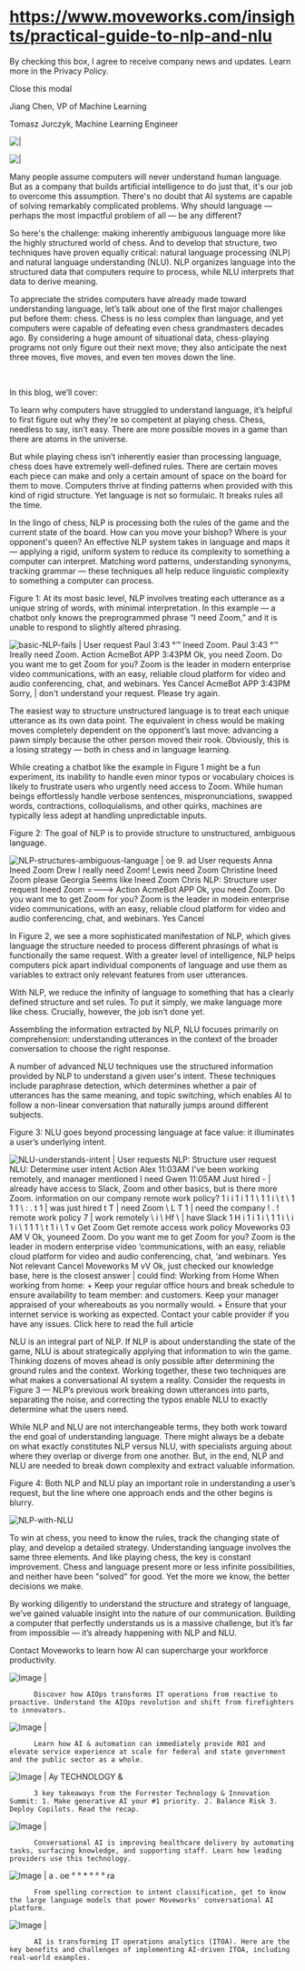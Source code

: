 # https://www.moveworks.com/insights/practical-guide-to-nlp-and-nlu

By checking this box, I agree to receive company news and updates. Learn more in the Privacy Policy.







  Close this modal
  



Jiang Chen, VP of Machine Learning



Tomasz Jurczyk, Machine Learning Engineer


![ | ](https://www.moveworks.com/hubfs/img/blog/20191222-practical-guide-to-nlp-and-nlu/practical-guide-to-nlp-and-nlu.jpg)

![ | ](https://www.moveworks.com/hubfs/img/blog/20191222-practical-guide-to-nlp-and-nlu/practical-guide-to-nlp-and-nlu.jpg)

Many people assume computers will never understand human language. But as a company that builds artificial intelligence to do just that, it's our job to overcome this assumption. There's no doubt that AI systems are capable of solving remarkably complicated problems. Why should language — perhaps the most impactful problem of all — be any different?

So here's the challenge: making inherently ambiguous language more like the highly structured world of chess. And to develop that structure, two techniques have proven equally critical: natural language processing (NLP) and natural language understanding (NLU). NLP organizes language into the structured data that computers require to process, while NLU interprets that data to derive meaning.

To appreciate the strides computers have already made toward understanding language, let’s talk about one of the first major challenges put before them: chess. Chess is no less complex than language, and yet computers were capable of defeating even chess grandmasters decades ago. By considering a huge amount of situational data, chess-playing programs not only figure out their next move; they also anticipate the next three moves, five moves, and even ten moves down the line.

 

In this blog, we’ll cover:

To learn why computers have struggled to understand language, it’s helpful to first figure out why they're so competent at playing chess. Chess, needless to say, isn’t easy. There are more possible moves in a game than there are atoms in the universe.

But while playing chess isn’t inherently easier than processing language, chess does have extremely well-defined rules. There are certain moves each piece can make and only a certain amount of space on the board for them to move. Computers thrive at finding patterns when provided with this kind of rigid structure. Yet language is not so formulaic. It breaks rules all the time.

In the lingo of chess, NLP is processing both the rules of the game and the current state of the board. How can you move your bishop? Where is your opponent's queen? An effective NLP system takes in language and maps it — applying a rigid, uniform system to reduce its complexity to something a computer can interpret. Matching word patterns, understanding synonyms, tracking grammar — these techniques all help reduce linguistic complexity to something a computer can process.

Figure 1: At its most basic level, NLP involves treating each utterance as a unique string of words, with minimal interpretation. In this example — a chatbot only knows the preprogrammed phrase “I need Zoom,” and it is unable to respond to slightly altered phrasing.

![basic-NLP-fails | User request Paul 3:43 °™ Ineed Zoom. Paul 3:43 °™ Ireally need Zoom. Action AcmeBot APP 3:43PM Ok, you need Zoom. Do you want me to get Zoom for you? Zoom is the leader in modern enterprise video communications, with an easy, reliable cloud platform for video and audio conferencing, chat, and webinars. Yes Cancel AcmeBot APP 3:43PM Sorry, | don't understand your request. Please try again.](https://www.moveworks.com/hs-fs/hubfs/img/blog/20191222-practical-guide-to-nlp-and-nlu/basic-NLP-fails.png)

The easiest way to structure unstructured language is to treat each unique utterance as its own data point. The equivalent in chess would be making moves completely dependent on the opponent’s last move: advancing a pawn simply because the other person moved their rook. Obviously, this is a losing strategy — both in chess and in language learning. 

While creating a chatbot like the example in Figure 1 might be a fun experiment, its inability to handle even minor typos or vocabulary choices is likely to frustrate users who urgently need access to Zoom. While human beings effortlessly handle verbose sentences, mispronunciations, swapped words, contractions, colloquialisms, and other quirks, machines are typically less adept at handling unpredictable inputs.

Figure 2: The goal of NLP is to provide structure to unstructured, ambiguous language.

![NLP-structures-ambiguous-language | oe 9. ad User requests Anna Ineed Zoom Drew I really need Zoom! Lewis need Zoom Christine Ineed Zoom please Georgia Seems like Ineed Zoom Chris NLP: Structure user request Ineed Zoom =———> Action AcmeBot APP Ok, you need Zoom. Do you want me to get Zoom for you? Zoom is the leader in modein enterprise video communications, with an easy, reliable cloud platform for video and audio conferencing, chat, and webinars. Yes Cancel](https://www.moveworks.com/hs-fs/hubfs/img/blog/20191222-practical-guide-to-nlp-and-nlu/NLP-structures-ambiguous-language.png)

In Figure 2, we see a more sophisticated manifestation of NLP, which gives language the structure needed to process different phrasings of what is functionally the same request. With a greater level of intelligence, NLP helps computers pick apart individual components of language and use them as variables to extract only relevant features from user utterances.

With NLP, we reduce the infinity of language to something that has a clearly defined structure and set rules. To put it simply, we make language more like chess. Crucially, however, the job isn’t done yet. 

Assembling the information extracted by NLP, NLU focuses primarily on comprehension: understanding utterances in the context of the broader conversation to choose the right response.

A number of advanced NLU techniques use the structured information provided by NLP to understand a given user's intent. These techniques include paraphrase detection, which determines whether a pair of utterances has the same meaning, and topic switching, which enables AI to follow a non-linear conversation that naturally jumps around different subjects.

Figure 3: NLU goes beyond processing language at face value: it illuminates a user’s underlying intent.

![NLU-understands-intent | User requests NLP: Structure user request NLU: Determine user intent Action Alex 11:03AM I've been working remotely, and manager mentioned I need Gwen 11:05AM Just hired - | already have access to Slack, Zoom and other basics, but is there more Zoom. information on our company remote work policy? 1 i i 1 i 1 1 \ 1 1 i \ t \ 1 1 1 \ : . t 1 | was just hired t T | need Zoom \ L T 1 | need the company ! . ! remote work policy 7 | work remotely \ i \ Hf \ | have Slack 1 H i 1 i 1 i \ 1 1 i \ i 1 i \ 1 1 1 \ t 1 i \ 1 v Get Zoom Get remote access work policy Moveworks 03 AM V Ok, youneed Zoom. Do you want me to get Zoom for you? Zoom is the leader in modern enterprise video ‘communications, with an easy, reliable cloud platform for video and audio conferencing, chat, ‘and webinars. Yes Not relevant Cancel Moveworks M vV Ok, just checked our knowledge base, here is the closest answer | could find: Working from Home When working from home: + Keep your regular office hours and break schedule to ensure availability to team member: and customers. Keep your manager appraised of your whereabouts as you normally would. + Ensure that your internet service is working as expected. Contact your cable provider if you have any issues. Click here to read the full article](https://www.moveworks.com/hs-fs/hubfs/img/blog/20191222-practical-guide-to-nlp-and-nlu/NLU-understands-intent.png)

NLU is an integral part of NLP. If NLP is about understanding the state of the game, NLU is about strategically applying that information to win the game. Thinking dozens of moves ahead is only possible after determining the ground rules and the context. Working together, these two techniques are what makes a conversational AI system a reality. Consider the requests in Figure 3 — NLP’s previous work breaking down utterances into parts, separating the noise, and correcting the typos enable NLU to exactly determine what the users need.

While NLP and NLU are not interchangeable terms, they both work toward the end goal of understanding language. There might always be a debate on what exactly constitutes NLP versus NLU, with specialists arguing about where they overlap or diverge from one another. But, in the end, NLP and NLU are needed to break down complexity and extract valuable information.

Figure 4: Both NLP and NLU play an important role in understanding a user’s request, but the line where one approach ends and the other begins is blurry.

![NLP-with-NLU](https://www.moveworks.com/hs-fs/hubfs/img/blog/20191222-practical-guide-to-nlp-and-nlu/NLP-with-NLU.gif?&name=NLP-with-NLU.gif)

To win at chess, you need to know the rules, track the changing state of play, and develop a detailed strategy. Understanding language involves the same three elements. And like playing chess, the key is constant improvement. Chess and language present more or less infinite possibilities, and neither have been "solved" for good. Yet the more we know, the better decisions we make. 

By working diligently to understand the structure and strategy of language, we’ve gained valuable insight into the nature of our communication. Building a computer that perfectly understands us is a massive challenge, but it’s far from impossible — it’s already happening with NLP and NLU.

Contact  Moveworks to learn how AI can supercharge your workforce productivity.

![Image | ](https://www.moveworks.com/hs-fs/hubfs/AIOps-featured-image.png)


          Discover how AIOps transforms IT operations from reactive to proactive. Understand the AIOps revolution and shift from firefighters to innovators.
        

![Image | ](https://www.moveworks.com/hs-fs/hubfs/Public-Sector-Convo-AI.png)


          Learn how AI & automation can immediately provide ROI and elevate service experience at scale for federal and state government and the public sector as a whole.
        

![Image | Ay TECHNOLOGY &](https://www.moveworks.com/hs-fs/hubfs/Forrester%20T%26I%20%281%29.png)


          3 key takeaways from the Forrester Technology & Innovation Summit: 1. Make generative AI your #1 priority. 2. Balance Risk 3. Deploy Copilots. Read the recap.
        

![Image | ](https://www.moveworks.com/hs-fs/hubfs/healthcare-test.png)


          Conversational AI is improving healthcare delivery by automating tasks, surfacing knowledge, and supporting staff. Learn how leading providers use this technology.
        

![Image | a . oe ° ° * ° ° ° ra](https://www.moveworks.com/hs-fs/hubfs/Moveworks_LLM_Feature.png)


          From spelling correction to intent classification, get to know the large language models that power Moveworks' conversational AI platform.
        

![Image | ](https://www.moveworks.com/hs-fs/hubfs/ITOA_feature.png)


          AI is transforming IT operations analytics (ITOA). Here are the key benefits and challenges of implementing AI-driven ITOA, including real-world examples.
        

